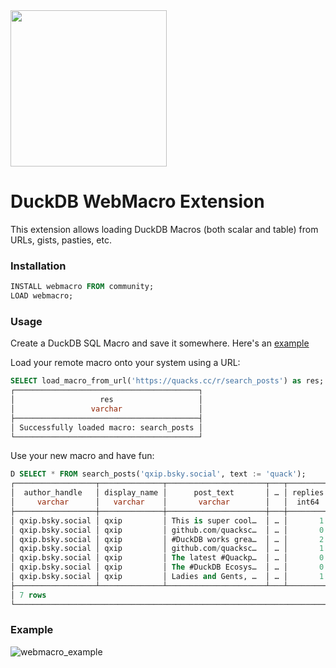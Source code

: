<img src="https://github.com/user-attachments/assets/46a5c546-7e9b-42c7-87f4-bc8defe674e0" width=250 />

# DuckDB WebMacro Extension

This extension allows loading DuckDB Macros (both scalar and table) from URLs, gists, pasties, etc.

### Installation

```sql
INSTALL webmacro FROM community;
LOAD webmacro;
```

### Usage
Create a DuckDB SQL Macro and save it somewhere. Here's an [example](https://gist.githubusercontent.com/lmangani/518215a68e674ac662537d518799b893)

Load your remote macro onto your system using a URL: 

```sql
SELECT load_macro_from_url('https://quacks.cc/r/search_posts') as res;
┌─────────────────────────────────────────┐
│                   res                   │
│                 varchar                 │
├─────────────────────────────────────────┤
│ Successfully loaded macro: search_posts │
└─────────────────────────────────────────┘
```

Use your new macro and have fun: 

```sql
D SELECT * FROM search_posts('qxip.bsky.social', text := 'quack');
┌──────────────────┬──────────────┬──────────────────────┬───┬─────────┬─────────┬───────┬────────┐
│  author_handle   │ display_name │      post_text       │ … │ replies │ reposts │ likes │ quotes │
│     varchar      │   varchar    │       varchar        │   │  int64  │  int64  │ int64 │ int64  │
├──────────────────┼──────────────┼──────────────────────┼───┼─────────┼─────────┼───────┼────────┤
│ qxip.bsky.social │ qxip         │ This is super cool…  │ … │       1 │       0 │     1 │      0 │
│ qxip.bsky.social │ qxip         │ github.com/quacksc…  │ … │       0 │       1 │     2 │      0 │
│ qxip.bsky.social │ qxip         │ #DuckDB works grea…  │ … │       2 │       3 │    24 │      0 │
│ qxip.bsky.social │ qxip         │ github.com/quacksc…  │ … │       1 │       0 │     0 │      0 │
│ qxip.bsky.social │ qxip         │ The latest #Quackp…  │ … │       0 │       0 │     2 │      0 │
│ qxip.bsky.social │ qxip         │ The #DuckDB Ecosys…  │ … │       0 │       0 │     5 │      0 │
│ qxip.bsky.social │ qxip         │ Ladies and Gents, …  │ … │       1 │       0 │     4 │      0 │
├──────────────────┴──────────────┴──────────────────────┴───┴─────────┴─────────┴───────┴────────┤
│ 7 rows                                                                      9 columns (7 shown) │
└─────────────────────────────────────────────────────────────────────────────────────────────────┘
```

### Example 
![webmacro_example](https://github.com/user-attachments/assets/740f3092-1595-43b5-8816-7ecbb4702cbd)
